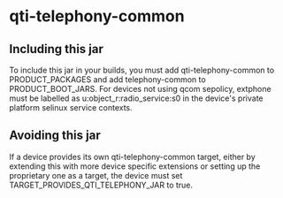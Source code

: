 qti-telephony-common
====================

Including this jar
------------------
To include this jar in your builds, you must add qti-telephony-common to PRODUCT_PACKAGES and add telephony-common to PRODUCT_BOOT_JARS. For devices not using qcom sepolicy, extphone must be labelled as u:object_r:radio_service:s0 in the device's private platform selinux service contexts.

Avoiding this jar
-----------------
If a device provides its own qti-telephony-common target, either by extending this with more device specific extensions or setting up the proprietary one as a target, the device must set TARGET_PROVIDES_QTI_TELEPHONY_JAR to true.
